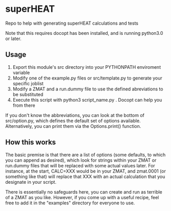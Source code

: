 # superHEAT
Repo to help with generating superHEAT calculations and tests

Note that this requires docopt has been installed, and is running python3.0 or later.

## Usage
1. Export this module's src directory into your PYTHONPATH enviroment variable
2. Modify one of the example.py files or src/template.py to generate your specific joblist
3. Modify a ZMAT and a run.dummy file to use the defined abreviations to be substituted
4. Execute this script with python3 script_name.py . Docopt can help you from there 

If you don't know the abbreviations, you can look at the bottom of src/option.py, which defines the default set of options available. Alternatively, you can print them via the Options.print() function. 

## How this works
The basic premise is that there are a list of options (some defaults, to which you can append as desired), which look for strings within your ZMAT or run.dummy files that will be replaced with some actual values later. For instance, at the start, CALC=XXX would be in your ZMAT, and zmat.0001 (or something like that) will replace that XXX with an actual calculation that you designate in your script. 

There is essentially no safeguards here, you can create and run as terrible of a ZMAT as you like. However, if you come up with a useful recipe, feel free to add it in the "examples" directory for everyone to use.

